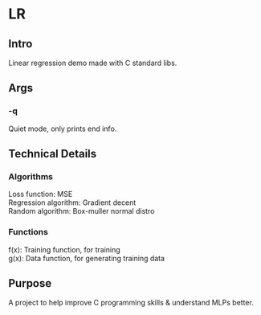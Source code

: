 # LR
## Intro
Linear regression demo made with C standard libs.  
## Args
### -q
Quiet mode, only prints end info.  
## Technical Details
### Algorithms
Loss function: MSE  
Regression algorithm: Gradient decent  
Random algorithm: Box-muller normal distro  
### Functions
f(x): Training function, for training  
g(x): Data function, for generating training data  
## Purpose
A project to help improve C programming skills & understand MLPs better.  
